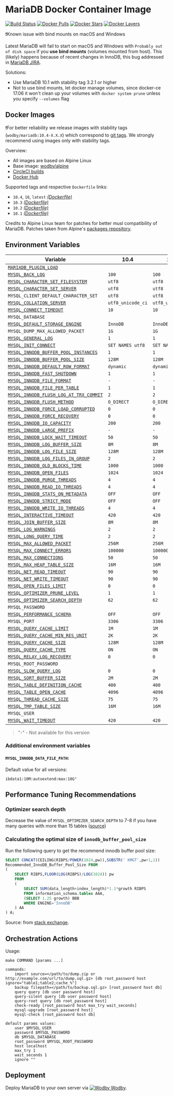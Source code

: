 # MariaDB Docker Container Image

[![Build Status](https://circleci.com/gh/wodby/mariadb/tree/master.svg?style=shield&circle-token=cc886e09fd6fd0458c7d0e4563ab90d072ccd0bc)](https://circleci.com/gh/wodby/mariadb)
[![Docker Pulls](https://img.shields.io/docker/pulls/wodby/mariadb.svg)](https://hub.docker.com/r/wodby/mariadb)
[![Docker Stars](https://img.shields.io/docker/stars/wodby/mariadb.svg)](https://hub.docker.com/r/wodby/mariadb)
[![Docker Layers](https://images.microbadger.com/badges/image/wodby/mariadb.svg)](https://microbadger.com/images/wodby/mariadb)

❗Known issue with bind mounts on macOS and Windows

Latest MariaDB will fail to start on macOS and Windows with `Probably out of disk space` if you **use bind mounts** (volumes mounted from host). This (likely) happens because of recent changes in InnoDB, this bug addressed in [MariaDB JIRA](https://jira.mariadb.org/browse/MDEV-16015). 

Solutions:

* Use MariaDB 10.1 with stability tag 3.2.1 or higher
* Not to use bind mounts, let docker manage volumes, since docker-ce 17.06 it won't clean up your volumes with `docker system prune` unless you specify `--volumes` flag

## Docker Images

❗For better reliability we release images with stability tags (`wodby/mariadb:10.4-X.X.X`) which correspond to [git tags](https://github.com/wodby/mariadb/releases). We strongly recommend using images only with stability tags. 

Overview:

* All images are based on Alpine Linux
* Base image: [wodby/alpine](https://github.com/wodby/alpine)
* [CircleCI builds](https://circleci.com/gh/wodby/mariadb) 
* [Docker Hub](https://hub.docker.com/r/wodby/mariadb)

Supported tags and respective `Dockerfile` links:

* `10.4`, `10`, `latest` [_(Dockerfile)_](https://github.com/wodby/mariadb/tree/master/10/Dockerfile)
* `10.3` [_(Dockerfile)_](https://github.com/wodby/mariadb/tree/master/10/Dockerfile)
* `10.2` [_(Dockerfile)_](https://github.com/wodby/mariadb/tree/master/10/Dockerfile)
* `10.1` [_(Dockerfile)_](https://github.com/wodby/mariadb/tree/master/10/Dockerfile)

Credits to Alpine Linux team for patches for better musl compatibility of MariaDB. Patches taken from Alpine's [packages repository](https://pkgs.alpinelinux.org/packages). 

## Environment Variables

| Variable                                 | 10.4              | 10.3              | 10.2              | 10.1              |
| ---------------------------------------- | ----------------  | ----------------  | ----------------- | ---------------   |
| [`MARIADB_PLUGIN_LOAD`]                  |                   |                   |                   |                   |
| [`MYSQL_BACK_LOG`]                       | `100`             | `100`             | `100`             | `100`             |
| [`MYSQL_CHARACTER_SET_FILESYSTEM`]       | `utf8`            | `utf8`            | `utf8`            | `utf8`            |
| [`MYSQL_CHARACTER_SET_SERVER`]           | `utf8`            | `utf8`            | `utf8`            | `utf8`            |
| `MYSQL_CLIENT_DEFAULT_CHARACTER_SET`     | `utf8`            | `utf8`            | `utf8`            | `utf8`            |
| [`MYSQL_COLLATION_SERVER`]               | `utf8_unicode_ci` | `utf8_unicode_ci` | `utf8_unicode_ci` | `utf8_unicode_ci` |
| [`MYSQL_CONNECT_TIMEOUT`]                | `10`              | `10`              | `10`              | `10`              |
| `MYSQL_DATABASE`                         |                   |                   |                   |                   |
| [`MYSQL_DEFAULT_STORAGE_ENGINE`]         | `InnoDB`          | `InnoDB`          | `InnoDB`          | `InnoDB`          |
| `MYSQL_DUMP_MAX_ALLOWED_PACKET`          | `1G`              | `1G`              | `1G`              | `1G`              |
| [`MYSQL_GENERAL_LOG`]                    | `1`               | `1`               | `1`               | `1`               |
| [`MYSQL_INIT_CONNECT`]                   | `SET NAMES utf8`  | `SET NAMES utf8`  | `SET NAMES utf8`  | `SET NAMES utf8`  |
| [`MYSQL_INNODB_BUFFER_POOL_INSTANCES`]   | `1`               | `1`               | `1`               | `1`               |
| [`MYSQL_INNODB_BUFFER_POOL_SIZE`]        | `128M`            | `128M`            | `128M`            | `128M`            |
| [`MYSQL_INNODB_DEFAULT_ROW_FORMAT`]      | `dynamic`         | `dynamic`         | `dynamic`         | `dynamic`         |
| [`MYSQL_INNODB_FAST_SHUTDOWN`]           | `1`               | `1`               | `1`               | `1`               |
| [`MYSQL_INNODB_FILE_FORMAT`]             | `-`               | `-`               | `-`               | `barracuda`       |
| [`MYSQL_INNODB_FILE_PER_TABLE`]          | `1`               | `1`               | `1`               | `1`               |
| [`MYSQL_INNODB_FLUSH_LOG_AT_TRX_COMMIT`] | `2`               | `2`               | `2`               | `2`               |
| [`MYSQL_INNODB_FLUSH_METHOD`]            | `O_DIRECT`        | `O_DIRECT`        | `O_DIRECT`        | `O_DIRECT`        |
| [`MYSQL_INNODB_FORCE_LOAD_CORRUPTED`]    | `0`               | `0`               | `0`               | `0`               |
| [`MYSQL_INNODB_FORCE_RECOVERY`]          | `0`               | `0`               | `0`               | `0`               |
| [`MYSQL_INNODB_IO_CAPACITY`]             | `200`             | `200`             | `200`             | `200`             |
| [`MYSQL_INNODB_LARGE_PREFIX`]            | `-`               | `-`               | `-`               | `1`               |
| [`MYSQL_INNODB_LOCK_WAIT_TIMEOUT`]       | `50`              | `50`              | `50`              | `50`              |
| [`MYSQL_INNODB_LOG_BUFFER_SIZE`]         | `8M`              | `8M`              | `8M`              | `8M`              |
| [`MYSQL_INNODB_LOG_FILE_SIZE`]           | `128M`            | `128M`            | `128M`            | `128M`            |
| [`MYSQL_INNODB_LOG_FILES_IN_GROUP`]      | `2`               | `2`               | `2`               | `2`               |
| [`MYSQL_INNODB_OLD_BLOCKS_TIME`]         | `1000`            | `1000`            | `1000`            | `1000`            |
| [`MYSQL_INNODB_OPEN_FILES`]              | `1024`            | `1024`            | `1024`            | `1024`            |
| [`MYSQL_INNODB_PURGE_THREADS`]           | `4`               | `4`               | `4`               | `1`               |
| [`MYSQL_INNODB_READ_IO_THREADS`]         | `4`               | `4`               | `4`               | `4`               |
| [`MYSQL_INNODB_STATS_ON_METADATA`]       | `OFF`             | `OFF`             | `OFF`             | `OFF`             |
| [`MYSQL_INNODB_STRICT_MODE`]             | `OFF`             | `OFF`             | `OFF`             | `OFF`             |
| [`MYSQL_INNODB_WRITE_IO_THREADS`]        | `4`               | `4`               | `4`               | `4`               |
| [`MYSQL_INTERACTIVE_TIMEOUT`]            | `420`             | `420`             | `420`             | `420`             |
| [`MYSQL_JOIN_BUFFER_SIZE`]               | `8M`              | `8M`              | `8M`              | `8M`              |
| [`MYSQL_LOG_WARNINGS`]                   | `2`               | `2`               | `2`               | `2`               |
| [`MYSQL_LONG_QUERY_TIME`]                | `2`               | `2`               | `2`               | `2`               |
| [`MYSQL_MAX_ALLOWED_PACKET`]             | `256M`            | `256M`            | `256M`            | `256M`            |
| [`MYSQL_MAX_CONNECT_ERRORS`]             | `100000`          | `100000`          | `100000`          | `100000`          |
| [`MYSQL_MAX_CONNECTIONS`]                | `50`              | `50`              | `50`              | `50`              |
| [`MYSQL_MAX_HEAP_TABLE_SIZE`]            | `16M`             | `16M`             | `16M`             | `16M`             |
| [`MYSQL_NET_READ_TIMEOUT`]               | `90`              | `90`              | `90`              | `90`              |
| [`MYSQL_NET_WRITE_TIMEOUT`]              | `90`              | `90`              | `90`              | `90`              |
| [`MYSQL_OPEN_FILES_LIMIT`]               | `0`               | `0`               | `0`               | `0`               |
| [`MYSQL_OPTIMIZER_PRUNE_LEVEL`]          | `1`               | `1`               | `1`               | `1`               |
| [`MYSQL_OPTIMIZER_SEARCH_DEPTH`]         | `62`              | `62`              | `62`              | `62`              |
| `MYSQL_PASSWORD`                         |                   |                   |                   |                   |
| [`MYSQL_PERFORMANCE_SCHEMA`]             | `OFF`             | `OFF`             | `OFF`             | `OFF`             |
| `MYSQL_PORT`                             | `3306`            | `3306`            | `3306`            | `3306`            |
| [`MYSQL_QUERY_CACHE_LIMIT`]              | `1M`              | `1M`              | `1M`              | `1M`              |
| [`MYSQL_QUERY_CACHE_MIN_RES_UNIT`]       | `2K`              | `2K`              | `2K`              | `2K`              |
| [`MYSQL_QUERY_CACHE_SIZE`]               | `128M`            | `128M`            | `128M`            | `128M`            |
| [`MYSQL_QUERY_CACHE_TYPE`]               | `ON`              | `ON`              | `ON`              | `ON`              |
| [`MYSQL_RELAY_LOG_RECOVERY`]             | `0`               | `0`               | `0`               | `0`               |
| `MYSQL_ROOT_PASSWORD`                    |                   |                   |                   |                   |
| [`MYSQL_SLOW_QUERY_LOG`]                 | `0`               | `0`               | `0`               | `0`               |
| [`MYSQL_SORT_BUFFER_SIZE`]               | `2M`              | `2M`              | `2M`              | `2M`              |
| [`MYSQL_TABLE_DEFINITION_CACHE`]         | `400`             | `400`             | `400`             | `400`             |
| [`MYSQL_TABLE_OPEN_CACHE`]               | `4096`            | `4096`            | `4096`            | `4096`            |
| [`MYSQL_THREAD_CACHE_SIZE`]              | `75`              | `75`              | `75`              | `75`              |
| [`MYSQL_TMP_TABLE_SIZE`]                 | `16M`             | `16M`             | `16M`             | `16M`             |
| `MYSQL_USER`                             |                   |                   |                   |                   |
| [`MYSQL_WAIT_TIMEOUT`]                   | `420`             | `420`             | `420`             | `420`             |

> "-" - Not available for this version

### Additional environment variables

#### ```MYSQL_INNODB_DATA_FILE_PATH```:

Default value for all versions:

```
ibdata1:10M:autoextend:max:10G"
```

## Performance Tuning Recommendations

### Optimizer search depth

Decrease the value of `MYSQL_OPTIMIZER_SEARCH_DEPTH` to 7-8 if you have many queries with more than 15 tables ([source](https://mariadb.com/resources/blog/setting-optimizer-search-depth-mysql))

### Calculating the optimal size of `innodb_buffer_pool_size`

Run the following query to get the recommend innodb buffer pool size:

```sql
SELECT CONCAT(CEILING(RIBPS/POWER(1024,pw)),SUBSTR(' KMGT',pw+1,1))
Recommended_InnoDB_Buffer_Pool_Size FROM
(
    SELECT RIBPS,FLOOR(LOG(RIBPS)/LOG(1024)) pw
    FROM
    (
        SELECT SUM(data_length+index_length)*1.1*growth RIBPS
        FROM information_schema.tables AAA,
        (SELECT 1.25 growth) BBB
        WHERE ENGINE='InnoDB'
    ) AA
) A;
```

Source: from [stack exchange](https://dba.stackexchange.com/a/27472/134547).

## Orchestration Actions

Usage:
```
make COMMAND [params ...]
 
commands:
    import source=</path/to/dump.zip or http://example.com/url/to/dump.sql.gz> [db root_password host ignore="table1;table2;cache_%"] 
    backup filepath=</path/to/backup.sql.gz> [root_password host db] 
    query query [db user password host] 
    query-silent query [db user password host] 
    query-root query [db root_password host]
    check-ready [root_password host max_try wait_seconds]  
    mysql-upgrade [root_password host]  
    mysql-check [root_password host db]  
    
default params values:
    user $MYSQL_USER
    password $MYSQL_PASSWORD
    db $MYSQL_DATABASE
    root_password $MYSQL_ROOT_PASSWORD
    host localhost
    max_try 1
    wait_seconds 1
    ignore ""
```

## Deployment

Deploy MariaDB to your own server via [![Wodby](https://www.google.com/s2/favicons?domain=wodby.com) Wodby](https://wodby.com/stacks/mariadb).


[`MARIADB_PLUGIN_LOAD`]: https://mariadb.com/kb/en/library/plugin-overview/#installing-a-plugin-with-plugin-load
[`MYSQL_BACK_LOG`]: https://mariadb.com/kb/en/library/server-system-variables#back_log
[`MYSQL_CHARACTER_SET_FILESYSTEM`]: https://mariadb.com/kb/en/library/server-system-variables#character_set_filesystem 
[`MYSQL_CHARACTER_SET_SERVER`]: https://mariadb.com/kb/en/library/server-system-variables#character_set_server 
[`MYSQL_COLLATION_SERVER`]: https://mariadb.com/kb/en/library/server-system-variables#collation_server
[`MYSQL_CONNECT_TIMEOUT`]: https://mariadb.com/kb/en/library/server-system-variables/#connect_timeout
[`MYSQL_DEFAULT_STORAGE_ENGINE`]: https://mariadb.com/kb/en/library/server-system-variables#default_storage_engine
[`MYSQL_GENERAL_LOG`]: https://mariadb.com/kb/en/library/server-system-variables#general_log
[`MYSQL_INIT_CONNECT`]: https://mariadb.com/kb/en/library/server-system-variables#init_connect
[`MYSQL_INNODB_BUFFER_POOL_INSTANCES`]: https://mariadb.com/kb/en/library/xtradbinnodb-server-system-variables#innodb_buffer_pool_instances
[`MYSQL_INNODB_BUFFER_POOL_SIZE`]: https://mariadb.com/kb/en/library/xtradbinnodb-server-system-variables#innodb_buffer_pool_size
[`MYSQL_INNODB_DATA_FILE_PATH`]: https://mariadb.com/kb/en/library/xtradbinnodb-server-system-variables#innodb_data_file_path
[`MYSQL_INNODB_DEFAULT_ROW_FORMAT`]: https://mariadb.com/kb/en/library/xtradbinnodb-server-system-variables/#innodb_default_row_format
[`MYSQL_INNODB_FAST_SHUTDOWN`]: https://mariadb.com/kb/en/library/xtradbinnodb-server-system-variables#innodb_fast_shutdown
[`MYSQL_INNODB_FILE_FORMAT`]: https://mariadb.com/kb/en/library/xtradbinnodb-server-system-variables#innodb_file_format
[`MYSQL_INNODB_FILE_PER_TABLE`]: https://mariadb.com/kb/en/library/xtradbinnodb-server-system-variables#innodb_file_per_table
[`MYSQL_INNODB_FLUSH_LOG_AT_TRX_COMMIT`]: https://mariadb.com/kb/en/library/xtradbinnodb-server-system-variables#innodb_flush_log_at_trx_commit
[`MYSQL_INNODB_FLUSH_METHOD`]: https://mariadb.com/kb/en/library/xtradbinnodb-server-system-variables#innodb_flush_method
[`MYSQL_INNODB_FORCE_LOAD_CORRUPTED`]: https://mariadb.com/kb/en/library/xtradbinnodb-server-system-variables#innodb_force_load_corrupted
[`MYSQL_INNODB_FORCE_RECOVERY`]: https://mariadb.com/kb/en/library/innodb-system-variables/#innodb_force_recovery
[`MYSQL_INNODB_IO_CAPACITY`]: https://mariadb.com/kb/en/library/xtradbinnodb-server-system-variables#innodb_io_capacity
[`MYSQL_INNODB_LARGE_PREFIX`]: https://mariadb.com/kb/en/library/xtradbinnodb-server-system-variables#innodb_large_prefix
[`MYSQL_INNODB_LOCK_WAIT_TIMEOUT`]: https://mariadb.com/kb/en/library/xtradbinnodb-server-system-variables#innodb_lock_wait_timeout
[`MYSQL_INNODB_LOG_BUFFER_SIZE`]: https://mariadb.com/kb/en/library/xtradbinnodb-server-system-variables#innodb_log_buffer_size
[`MYSQL_INNODB_LOG_FILE_SIZE`]: https://mariadb.com/kb/en/library/xtradbinnodb-server-system-variables#innodb_log_file_size
[`MYSQL_INNODB_LOG_FILES_IN_GROUP`]: https://mariadb.com/kb/en/library/xtradbinnodb-server-system-variables#innodb_log_files_in_group
[`MYSQL_INNODB_OLD_BLOCKS_TIME`]: https://mariadb.com/kb/en/library/xtradbinnodb-server-system-variables#innodb_old_blocks_time
[`MYSQL_INNODB_OPEN_FILES`]: https://mariadb.com/kb/en/library/xtradbinnodb-server-system-variables#innodb_open_files
[`MYSQL_INNODB_PURGE_THREADS`]: https://mariadb.com/kb/en/library/innodb-system-variables/#innodb_purge_threads
[`MYSQL_INNODB_READ_IO_THREADS`]: https://mariadb.com/kb/en/library/xtradbinnodb-server-system-variables#innodb_read_io_threads
[`MYSQL_INNODB_STATS_ON_METADATA`]: https://mariadb.com/kb/en/library/xtradbinnodb-server-system-variables#innodb_stats_on_metadata
[`MYSQL_INNODB_STRICT_MODE`]: https://mariadb.com/kb/en/library/xtradbinnodb-server-system-variables#innodb_strict_mode
[`MYSQL_INNODB_WRITE_IO_THREADS`]: https://mariadb.com/kb/en/library/xtradbinnodb-server-system-variables#innodb_write_io_threads
[`MYSQL_INTERACTIVE_TIMEOUT`]: https://mariadb.com/kb/en/library/server-system-variables#interactive_timeout
[`MYSQL_JOIN_BUFFER_SIZE`]: https://mariadb.com/kb/en/library/server-system-variables#join_buffer_size
[`MYSQL_LOG_WARNINGS`]: https://mariadb.com/kb/en/library/server-system-variables/#log_warnings
[`MYSQL_LONG_QUERY_TIME`]: https://mariadb.com/kb/en/library/server-system-variables#long_query_time
[`MYSQL_MAX_ALLOWED_PACKET`]: https://mariadb.com/kb/en/library/server-system-variables#max_allowed_packet
[`MYSQL_MAX_CONNECT_ERRORS`]: https://mariadb.com/kb/en/library/server-system-variables#max_connect_errors
[`MYSQL_MAX_CONNECTIONS`]: https://mariadb.com/kb/en/library/server-system-variables#max_connections
[`MYSQL_MAX_HEAP_TABLE_SIZE`]: https://mariadb.com/kb/en/library/server-system-variables#max_heap_table_size
[`MYSQL_NET_READ_TIMEOUT`]: https://mariadb.com/kb/en/library/server-system-variables#net_read_timeout
[`MYSQL_NET_WRITE_TIMEOUT`]: https://mariadb.com/kb/en/library/server-system-variables#net_write_timeout
[`MYSQL_OPEN_FILES_LIMIT`]: https://mariadb.com/kb/en/library/server-system-variables/#open_files_limit
[`MYSQL_OPTIMIZER_PRUNE_LEVEL`]: https://mariadb.com/kb/en/library/server-system-variables/#optimizer_prune_level
[`MYSQL_OPTIMIZER_SEARCH_DEPTH`]: https://mariadb.com/kb/en/library/server-system-variables/#optimizer_search_depth
[`MYSQL_PERFORMANCE_SCHEMA`]: https://mariadb.com/kb/en/library/performance-schema-system-variables#performance_schema
[`MYSQL_QUERY_CACHE_LIMIT`]: https://mariadb.com/kb/en/library/server-system-variables#query_cache_limit
[`MYSQL_QUERY_CACHE_MIN_RES_UNIT`]: https://mariadb.com/kb/en/library/server-system-variables#query_cache_min_res_unit
[`MYSQL_QUERY_CACHE_SIZE`]: https://mariadb.com/kb/en/library/server-system-variables#query_cache_size
[`MYSQL_QUERY_CACHE_TYPE`]: https://mariadb.com/kb/en/library/server-system-variables#query_cache_type
[`MYSQL_RELAY_LOG_RECOVERY`]: https://mariadb.com/kb/en/library/replication-and-binary-log-server-system-variables#relay_log_recovery
[`MYSQL_SLOW_QUERY_LOG`]: https://mariadb.com/kb/en/library/server-system-variables#slow_query_log
[`MYSQL_SORT_BUFFER_SIZE`]: https://mariadb.com/kb/en/library/server-system-variables#sort_buffer_size
[`MYSQL_TABLE_DEFINITION_CACHE`]: https://mariadb.com/kb/en/library/server-system-variables#table_definition_cache
[`MYSQL_TABLE_OPEN_CACHE`]: https://mariadb.com/kb/en/library/server-system-variables#table_open_cache
[`MYSQL_THREAD_CACHE_SIZE`]: https://mariadb.com/kb/en/library/server-system-variables#thread_cache_size
[`MYSQL_TMP_TABLE_SIZE`]: https://mariadb.com/kb/en/library/server-system-variables#tmp_table_size
[`MYSQL_WAIT_TIMEOUT`]: https://mariadb.com/kb/en/library/server-system-variables#wait_timeout
